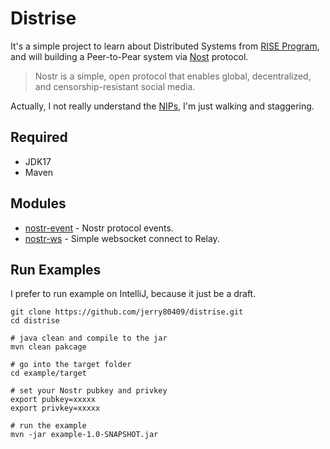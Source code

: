 # Distrise
It's a simple project to learn about Distributed Systems from [RISE Program](https://rise.alphacamp.co/), and will 
building a Peer-to-Pear system via [Nost](https://nostr.com/) protocol.

> Nostr is a simple, open protocol that enables global, decentralized, and censorship-resistant social media.

Actually, I not really understand the [NIPs](https://nostr.com/the-protocol/nips), I'm just walking and staggering.

## Required
* JDK17
* Maven

## Modules
* [nostr-event](./nostr-event/) - Nostr protocol events.
* [nostr-ws](./nostr-ws) - Simple websocket connect to Relay.

## Run Examples
I prefer to run example on IntelliJ, because it just be a draft. 
```shell
git clone https://github.com/jerry80409/distrise.git
cd distrise

# java clean and compile to the jar 
mvn clean pakcage

# go into the target folder 
cd example/target

# set your Nostr pubkey and privkey
export pubkey=xxxxx
export privkey=xxxxx

# run the example
mvn -jar example-1.0-SNAPSHOT.jar
```